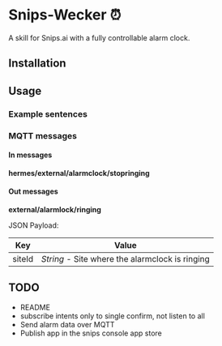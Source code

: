 # Snips-Wecker ⏰
A skill for Snips.ai with a fully controllable alarm clock.

## Installation

## Usage

### Example sentences

### MQTT messages

#### In messages

**hermes/external/alarmclock/stopringing**

#### Out messages

**external/alarmlock/ringing**

JSON Payload:

| Key | Value |
|-----|-------|
|siteId|*String* - Site where the alarmclock is ringing|

## TODO
- README
- subscribe intents only to single confirm, not listen to all
- Send alarm data over MQTT
- Publish app in the snips console app store
